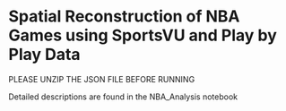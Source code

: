 # Spatial Reconstruction of NBA Games using SportsVU and Play by Play Data

PLEASE UNZIP THE JSON FILE BEFORE RUNNING

Detailed descriptions are found in the NBA_Analysis notebook
